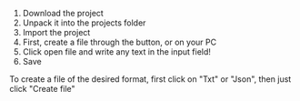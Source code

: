 1. Download the project
2. Unpack it into the projects folder
3. Import the project
4. First, create a file through the button, or on your PC
5. Click open file and write any text in the input field!
6. Save

To create a file of the desired format, first click on "Txt" or "Json", then just click "Create file"
